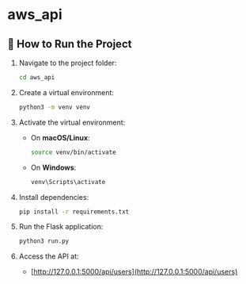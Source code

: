# aws_api

## 🚀 How to Run the Project

1. Navigate to the project folder:
   ```sh
   cd aws_api
   ```

2. Create a virtual environment:
   ```sh
   python3 -m venv venv
   ```

3. Activate the virtual environment:
   - On **macOS/Linux**:
     ```sh
     source venv/bin/activate
     ```
   - On **Windows**:
     ```sh
     venv\Scripts\activate
     ```

4. Install dependencies:
   ```sh
   pip install -r requirements.txt
   ```

5. Run the Flask application:
   ```sh
   python3 run.py
   ```

6. Access the API at:
   - [http://127.0.0.1:5000/api/users](http://127.0.0.1:5000/api/users)

